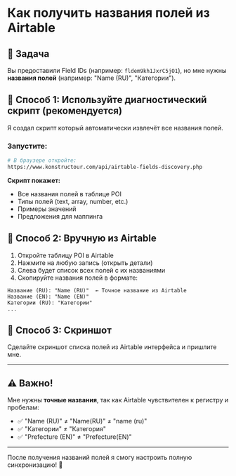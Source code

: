 # Как получить названия полей из Airtable

## 🎯 Задача

Вы предоставили Field IDs (например: `fldem9kh1JxrC5jO1`), но мне нужны **названия полей** (например: "Name (RU)", "Категории").

## 🚀 Способ 1: Используйте диагностический скрипт (рекомендуется)

Я создал скрипт который автоматически извлечёт все названия полей.

### Запустите:

```bash
# В браузере откройте:
https://www.konstructour.com/api/airtable-fields-discovery.php
```

**Скрипт покажет:**
- Все названия полей в таблице POI
- Типы полей (text, array, number, etc.)
- Примеры значений
- Предложения для маппинга

## 📝 Способ 2: Вручную из Airtable

1. Откройте таблицу POI в Airtable
2. Нажмите на любую запись (открыть детали)
3. Слева будет список всех полей с их названиями
4. Скопируйте названия полей в формате:

```
Название (RU): "Name (RU)"  ← Точное название из Airtable
Название (EN): "Name (EN)"
Категории (RU): "Категории"
...
```

## 🎨 Способ 3: Скриншот

Сделайте скриншот списка полей из Airtable интерфейса и пришлите мне.

---

## ⚠️ Важно!

Мне нужны **точные названия**, так как Airtable чувствителен к регистру и пробелам:

- ✅ "Name (RU)" ≠ "Name(RU)" ≠ "name (ru)"
- ✅ "Категории" ≠ "Категория"
- ✅ "Prefecture (EN)" ≠ "Prefecture(EN)"

---

После получения названий полей я смогу настроить полную синхронизацию! 🚀

